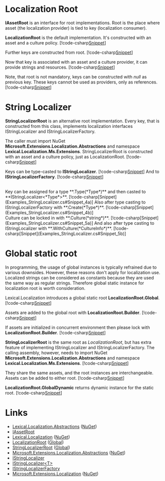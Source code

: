 ﻿# Localization Root
**IAssetRoot** is an interface for root implementations. 
Root is the place where asset (the localization provider) is tied to key (localization consumer).

**LocalizationRoot** is the default implementation. It's constructed with an asset and a culture policy.
[!code-csharp[Snippet](Examples.cs#Snippet_1a)]

Further keys are constructed from root. 
[!code-csharp[Snippet](Examples.cs#Snippet_1b)]

Now that key is associated with an asset and a culture provider, it can provide strings and resources.
[!code-csharp[Snippet](Examples.cs#Snippet_1c)]

Note, that root is not mandatory, keys can be constructed with *null* as previous key.
These keys cannot be used as providers, only as references.
[!code-csharp[Snippet](Examples.cs#Snippet_5x)]

# String Localizer
**StringLocalizerRoot** is an alternative root implementation.
Every key, that is constructed from this class, implements localization interfaces IStringLocalizer and IStringLocalizerFactory.

The caller must import NuGet **Microsoft.Extensions.Localization.Abstractions** and namespace **Lexical.Localization.Ms.Extensions**.
StringLocalizerRoot is constructed with an asset and a culture policy, just as LocalizationRoot.
[!code-csharp[Snippet](Examples_StringLocalizer.cs#Snippet_1)]
<br/>

Keys can be type-casted to **IStringLocalizer**.
[!code-csharp[Snippet](Examples_StringLocalizer.cs#Snippet_2)]
And to **IStringLocalizerFactory**.
[!code-csharp[Snippet](Examples_StringLocalizer.cs#Snippet_3)]

<br/>
Key can be assigned for a type **.Type(*Type*)** and then casted to **IStringLocalizer&lt;*Type*&gt;**.
[!code-csharp[Snippet](Examples_StringLocalizer.cs#Snippet_4a)]
Also after type casting to IStringLocalizerFactory with **.Create(*Type*)**.
[!code-csharp[Snippet](Examples_StringLocalizer.cs#Snippet_4b)]

<br/>
Culture can be locked in with **.Culture(*string*)**.
[!code-csharp[Snippet](Examples_StringLocalizer.cs#Snippet_5a)]
And also after type casting to IStringLocalizer with **.WithCulture(*CultureInfo*)**.
[!code-csharp[Snippet](Examples_StringLocalizer.cs#Snippet_5b)]

# Global static root
In programming, the usage of global instances is typically refrained due to various downsides.
However, these reasons don't apply for localization use. 
Localized strings can be considered as constants because they are used the same way as regular strings. 
Therefore global static instance for localization root is worth consideration.

Lexical.Localization introduces a global static root **LocalizationRoot.Global**.
[!code-csharp[Snippet](Examples.cs#Snippet_2a)]

Assets are added to the global root with **LocalizationRoot.Builder**.
[!code-csharp[Snippet](Examples.cs#Snippet_2b)]

If assets are initialized in concurrent environment then please lock with **LocalizationRoot.Builder**.
[!code-csharp[Snippet](Examples.cs#Snippet_2c)]

**StringLocalizerRoot** is the same root as *LocalizationRoot*, but has extra feature of implementing IStringLocalizer and IStringLocalizerFactory.
The calling assembly, however, needs to import NuGet **Microsoft.Extensions.Localization.Abstractions**
and namespace **Lexical.Localization.Ms.Extensions**.
[!code-csharp[Snippet](Examples.cs#Snippet_2d)]

They share the same assets, and the root instances are interchangeable. Assets can be added to either root.
[!code-csharp[Snippet](Examples.cs#Snippet_2e)]

**LocalizationRoot.GlobalDynamic** returns dynamic instance for the static root.
[!code-csharp[Snippet](Examples.cs#Snippet_2f)]

# Links
* [Lexical.Localization.Abstractions](https://github.com/tagcode/Lexical.Localization/tree/master/Lexical.Localization.Abstractions) ([NuGet](https://www.nuget.org/packages/Lexical.Localization.Abstractions/))
 * [IAssetRoot](https://github.com/tagcode/Lexical.Localization/blob/master/Lexical.Localization.Abstractions/AssetKey/IAssetRoot.cs)
* [Lexical.Localization](https://github.com/tagcode/Lexical.Localization/tree/master/Lexical.Localization) ([NuGet](https://www.nuget.org/packages/Lexical.Localization/))
 * [LocalizationRoot](https://github.com/tagcode/Lexical.Localization/blob/master/Lexical.Localization/LocalizationKey/LocalizationRoot.cs) ([Global](https://github.com/tagcode/Lexical.Localization/blob/master/Lexical.Localization/LocalizationKey/LocalizationRoot_Global.cs))
 * [StringLocalizerRoot](https://github.com/tagcode/Lexical.Localization/blob/master/Lexical.Localization/Ms.Extensions/Localization/StringLocalizerRoot.cs) ([Global](https://github.com/tagcode/Lexical.Localization/blob/master/Lexical.Localization/Ms.Extensions/Localization/StringLocalizerRoot_Global.cs))
* [Microsoft.Extensions.Localization.Abstractions](https://github.com/aspnet/Extensions/tree/master/src/Localization/Abstractions/src) ([NuGet](https://www.nuget.org/packages/Microsoft.Extensions.Localization.Abstractions/))
 * [IStringLocalizer](https://github.com/aspnet/Extensions/blob/master/src/Localization/Abstractions/src/IStringLocalizer.cs) 
 * [IStringLocalizer&lt;T&gt;](https://github.com/aspnet/Extensions/blob/master/src/Localization/Abstractions/src/IStringLocalizerOfT.cs)
 * [IStringLocalizerFactory](https://github.com/aspnet/Extensions/blob/master/src/Localization/Abstractions/src/IStringLocalizerFactory.cs)
* [Microsoft.Extensions.Localization](https://github.com/aspnet/Localization/tree/master/src/Microsoft.Extensions.Localization) ([NuGet](https://www.nuget.org/packages/Microsoft.Extensions.Localization/))

